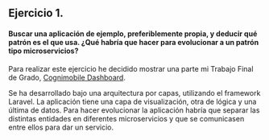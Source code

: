 ## **Ejercicio 1.**

#### Buscar una aplicación de ejemplo, preferiblemente propia, y deducir qué patrón es el que usa. ¿Qué habría que hacer para evolucionar a un patrón tipo microservicios?

Para realizar este ejercicio he decidido mostrar una parte mi Trabajo Final de Grado, [Cognimobile Dashboard](https://github.com/Guillergood/CognimobileDashboard).

Se ha desarrollado bajo una arquitectura por capas, utilizando el framework Laravel. La aplicación tiene una capa de visualización, otra de lógica y una última de datos. Para hacer evolucionar la aplicación habría que separar las distintas entidades en diferentes microservicios y que se comunicasen entre ellos para dar un servicio. 